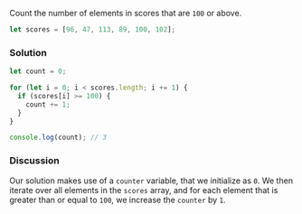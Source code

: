 Count the number of elements in scores that are `100` or above.

```JavaScript
let scores = [96, 47, 113, 89, 100, 102];
```

### Solution
```JavaScript
let count = 0;

for (let i = 0; i < scores.length; i += 1) {
  if (scores[i] >= 100) {
    count += 1;
  }
}

console.log(count); // 3
```
### Discussion
Our solution makes use of a `counter` variable, that we initialize as `0`. We then iterate over all elements in the `scores` array, and for each element that is greater than or equal to `100`, we increase the `counter` by `1`.

